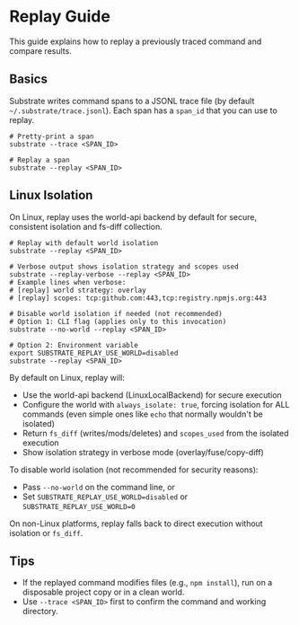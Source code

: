 # Replay Guide

This guide explains how to replay a previously traced command and compare results.

## Basics

Substrate writes command spans to a JSONL trace file (by default `~/.substrate/trace.jsonl`). Each span has a `span_id` that you can use to replay.

```
# Pretty-print a span
substrate --trace <SPAN_ID>

# Replay a span
substrate --replay <SPAN_ID>
```

## Linux Isolation

On Linux, replay uses the world-api backend by default for secure, consistent isolation and fs-diff collection.

```
# Replay with default world isolation
substrate --replay <SPAN_ID>

# Verbose output shows isolation strategy and scopes used
substrate --replay-verbose --replay <SPAN_ID>
# Example lines when verbose:
# [replay] world strategy: overlay
# [replay] scopes: tcp:github.com:443,tcp:registry.npmjs.org:443

# Disable world isolation if needed (not recommended)
# Option 1: CLI flag (applies only to this invocation)
substrate --no-world --replay <SPAN_ID>

# Option 2: Environment variable
export SUBSTRATE_REPLAY_USE_WORLD=disabled
substrate --replay <SPAN_ID>
```

By default on Linux, replay will:
- Use the world-api backend (LinuxLocalBackend) for secure execution
- Configure the world with `always_isolate: true`, forcing isolation for ALL commands (even simple ones like `echo` that normally wouldn't be isolated)
- Return `fs_diff` (writes/mods/deletes) and `scopes_used` from the isolated execution
- Show isolation strategy in verbose mode (overlay/fuse/copy-diff)

To disable world isolation (not recommended for security reasons):
- Pass `--no-world` on the command line, or
- Set `SUBSTRATE_REPLAY_USE_WORLD=disabled` or `SUBSTRATE_REPLAY_USE_WORLD=0`

On non-Linux platforms, replay falls back to direct execution without isolation or `fs_diff`.

## Tips

- If the replayed command modifies files (e.g., `npm install`), run on a disposable project copy or in a clean world.
- Use `--trace <SPAN_ID>` first to confirm the command and working directory.
